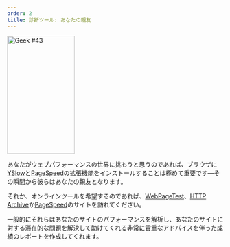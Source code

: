 ```yaml
---
order: 2
title: 診断ツール: あなたの親友
---
```


<div class="img-left">
  <img id="geek-43" class="icos-geek" src="http://browserdiet.com/en/assets/img/43.png" alt="Geek #43" width="157" height="275" />
</div>

あなたがウェブパフォーマンスの世界に挑もうと思うのであれば、ブラウザに[YSlow](http://yslow.org/)と[PageSpeed](https://developers.google.com/speed/pagespeed/insights_extensions)の拡張機能をインストールすることは極めて重要です&mdash;その瞬間から彼らはあなたの親友となります。


それか、オンラインツールを希望するのであれば、[WebPageTest](http://www.webpagetest.org/)、[HTTP Archive](http://httparchive.org/)か[PageSpeed](http://pagespeed.googlelabs.com/)のサイトを訪れてください。

一般的にそれらはあなたのサイトのパフォーマンスを解析し、あなたのサイトに対する滞在的な問題を解決して助けてくれる非常に貴重なアドバイスを伴った成績のレポートを作成してくれます。
